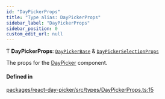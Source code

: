 ```yaml
---
id: "DayPickerProps"
title: "Type alias: DayPickerProps"
sidebar_label: "DayPickerProps"
sidebar_position: 0
custom_edit_url: null
---
```


Ƭ **DayPickerProps**: [`DayPickerBase`](../interfaces/DayPickerBase) & [`DayPickerSelectionProps`](DayPickerSelectionProps)

The props for the [DayPicker](../functions/DayPicker) component.

#### Defined in

[packages/react-day-picker/src/types/DayPickerProps.ts:15](https://github.com/gpbl/react-day-picker/blob/6bc3b9d0/packages/react-day-picker/src/types/DayPickerProps.ts#L15)
